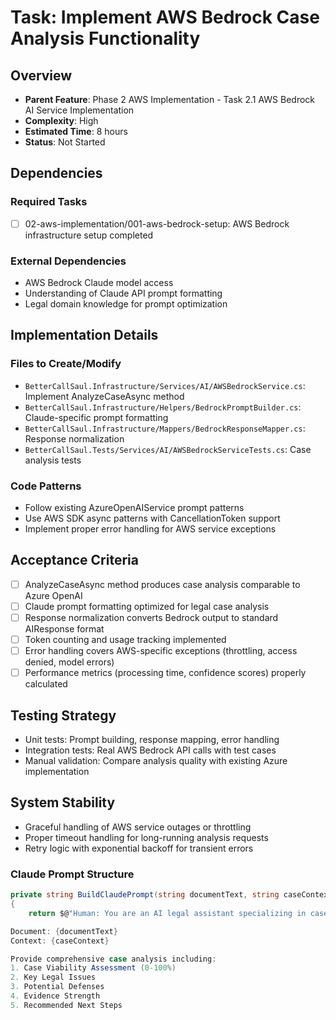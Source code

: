 # Task: Implement AWS Bedrock Case Analysis Functionality

## Overview
- **Parent Feature**: Phase 2 AWS Implementation - Task 2.1 AWS Bedrock AI Service Implementation
- **Complexity**: High
- **Estimated Time**: 8 hours
- **Status**: Not Started

## Dependencies
### Required Tasks
- [ ] 02-aws-implementation/001-aws-bedrock-setup: AWS Bedrock infrastructure setup completed

### External Dependencies
- AWS Bedrock Claude model access
- Understanding of Claude API prompt formatting
- Legal domain knowledge for prompt optimization

## Implementation Details
### Files to Create/Modify
- `BetterCallSaul.Infrastructure/Services/AI/AWSBedrockService.cs`: Implement AnalyzeCaseAsync method
- `BetterCallSaul.Infrastructure/Helpers/BedrockPromptBuilder.cs`: Claude-specific prompt formatting
- `BetterCallSaul.Infrastructure/Mappers/BedrockResponseMapper.cs`: Response normalization
- `BetterCallSaul.Tests/Services/AI/AWSBedrockServiceTests.cs`: Case analysis tests

### Code Patterns
- Follow existing AzureOpenAIService prompt patterns
- Use AWS SDK async patterns with CancellationToken support
- Implement proper error handling for AWS service exceptions

## Acceptance Criteria
- [ ] AnalyzeCaseAsync method produces case analysis comparable to Azure OpenAI
- [ ] Claude prompt formatting optimized for legal case analysis
- [ ] Response normalization converts Bedrock output to standard AIResponse format
- [ ] Token counting and usage tracking implemented
- [ ] Error handling covers AWS-specific exceptions (throttling, access denied, model errors)
- [ ] Performance metrics (processing time, confidence scores) properly calculated

## Testing Strategy
- Unit tests: Prompt building, response mapping, error handling
- Integration tests: Real AWS Bedrock API calls with test cases
- Manual validation: Compare analysis quality with existing Azure implementation

## System Stability
- Graceful handling of AWS service outages or throttling
- Proper timeout handling for long-running analysis requests
- Retry logic with exponential backoff for transient errors

### Claude Prompt Structure
```csharp
private string BuildClaudePrompt(string documentText, string caseContext)
{
    return $@"Human: You are an AI legal assistant specializing in case analysis for public defenders.

Document: {documentText}
Context: {caseContext}

Provide comprehensive case analysis including:
1. Case Viability Assessment (0-100%)
2. Key Legal Issues
3. Potential Defenses
4. Evidence Strength
5. Recommended Next Steps